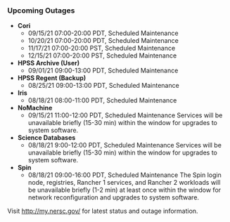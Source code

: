### Upcoming Outages 

- **Cori**
    - 09/15/21 07:00-20:00 PDT, Scheduled Maintenance
    - 10/20/21 07:00-20:00 PDT, Scheduled Maintenance
    - 11/17/21 07:00-20:00 PST, Scheduled Maintenance
    - 12/15/21 07:00-20:00 PST, Scheduled Maintenance
- **HPSS Archive (User)**
    - 09/01/21 09:00-13:00 PDT, Scheduled Maintenance
- **HPSS Regent (Backup)**
    - 08/25/21 09:00-13:00 PDT, Scheduled Maintenance
- **Iris**
    - 08/18/21 08:00-11:00 PDT, Scheduled Maintenance
- **NoMachine**
    - 09/15/21 11:00-12:00 PDT, Scheduled Maintenance
      Services will be unavailable briefly (15-30 min) within the window for 
      upgrades to system software.
- **Science Databases**
    - 08/18/21 9:00-12:00 PDT, Scheduled Maintenance
      Services will be unavailable briefly (15-30 min) within the window for 
      upgrades to system software.
- **Spin**
    - 08/18/21 09:00-16:00 PDT, Scheduled Maintenance
      The Spin login node, registries, Rancher 1 services, and Rancher 2 
      workloads will be unavailable briefly (1-2 min) at least once within the 
      window for network reconfiguration and upgrades to system software.

Visit <http://my.nersc.gov/> for latest status and outage information.
